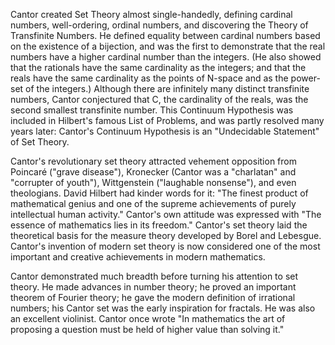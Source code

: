 Cantor created Set Theory almost single-handedly, defining cardinal numbers, well-ordering, ordinal numbers, and discovering the Theory of Transfinite Numbers. He defined equality between cardinal numbers based on the existence of a bijection, and was the first to demonstrate that the real numbers have a higher cardinal number than the integers. (He also showed that the rationals have the same cardinality as the integers; and that the reals have the same cardinality as the points of N-space and as the power-set of the integers.) Although there are infinitely many distinct transfinite numbers, Cantor conjectured that C, the cardinality of the reals, was the second smallest transfinite number. This Continuum Hypothesis was included in Hilbert's famous List of Problems, and was partly resolved many years later: Cantor's Continuum Hypothesis is an "Undecidable Statement" of Set Theory.

Cantor's revolutionary set theory attracted vehement opposition from Poincaré ("grave disease"), Kronecker (Cantor was a "charlatan" and "corrupter of youth"), Wittgenstein ("laughable nonsense"), and even theologians. David Hilbert had kinder words for it: "The finest product of mathematical genius and one of the supreme achievements of purely intellectual human activity." Cantor's own attitude was expressed with "The essence of mathematics lies in its freedom." Cantor's set theory laid the theoretical basis for the measure theory developed by Borel and Lebesgue. Cantor's invention of modern set theory is now considered one of the most important and creative achievements in modern mathematics.

Cantor demonstrated much breadth before turning his attention to set theory. He made advances in number theory; he proved an important theorem of Fourier theory; he gave the modern definition of irrational numbers; his Cantor set was the early inspiration for fractals. He was also an excellent violinist. Cantor once wrote "In mathematics the art of proposing a question must be held of higher value than solving it."